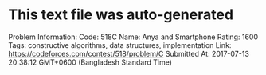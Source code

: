 # This text file was auto-generated

Problem Information:
Code: 518C
Name: Anya and Smartphone
Rating: 1600
Tags: constructive algorithms, data structures, implementation
Link: https://codeforces.com/contest/518/problem/C
Submitted At: 2017-07-13 20:38:12 GMT+0600 (Bangladesh Standard Time)